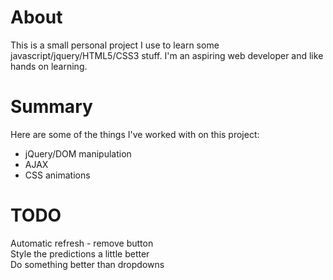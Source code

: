 About
=====

This is a small personal project I use to learn some javascript/jquery/HTML5/CSS3
stuff. I'm an aspiring web developer and like hands on learning.

Summary
=======
Here are some of the things I've worked with on this project:  
* jQuery/DOM manipulation
* AJAX
* CSS animations

TODO
====
Automatic refresh - remove button  
Style the predictions a little better  
Do something better than dropdowns
